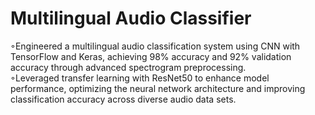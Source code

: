 # Multilingual Audio Classifier
◦Engineered a multilingual audio classification system using CNN with TensorFlow and Keras, achieving 98% accuracy and 92% validation accuracy through advanced spectrogram preprocessing.
<br>
◦Leveraged transfer learning with ResNet50 to enhance model performance, optimizing the neural network architecture and improving classification accuracy across diverse audio data sets.
